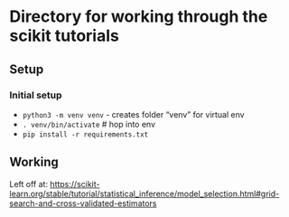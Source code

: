 # Directory for working through the scikit tutorials

## Setup

### Initial setup
- `python3 -m venv venv` - creates folder “venv” for virtual env
- `. venv/bin/activate`     # hop into env
- `pip install -r requirements.txt`

## Working

Left off at: https://scikit-learn.org/stable/tutorial/statistical_inference/model_selection.html#grid-search-and-cross-validated-estimators
